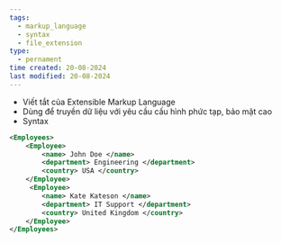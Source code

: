 ```yaml
---
tags:
  - markup_language
  - syntax
  - file_extension
type:
  - pernament
time created: 20-08-2024
last modified: 20-08-2024
---
```

- Viết tắt của Extensible Markup Language
- Dùng để truyền dữ liệu với yêu cầu cấu hình phức tạp, bảo mật cao
- Syntax
```xml
<Employees>
    <Employee> 
        <name> John Doe </name>
        <department> Engineering </department>
        <country> USA </country>
    </Employee>
     <Employee> 
        <name> Kate Kateson </name>
        <department> IT Support </department>
        <country> United Kingdom </country>
    </Employee>
</Employees>
```
